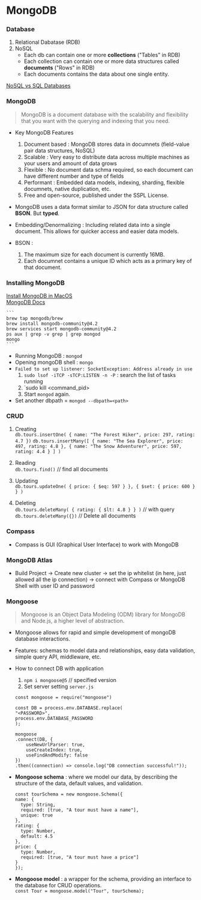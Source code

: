 # MongoDB

### Database

1. Relational Dabatase (RDB)
2. NoSQL
   - Each db can contain one or more **collections** ("Tables" in RDB)
   - Each collection can contain one or more data structures called **documents** ("Rows" in RDB)
   - Each documents contains the data about one single entity.

[NoSQL vs SQL Databases](https://www.mongodb.com/scale/nosql-vs-relational-databases)

### MongoDB

> MongoDB is a document database with the scalability and flexibility that you want with the querying and indexing that you need.

- Key MongoDB Features

  1. Document based : MongoDB stores data in documnets (field-value pair data structures, NoSQL)
  2. Scalable : Very easy to distribute data across multiple machines as your users and amount of data grows
  3. Flexible : No document data schma required, so each document can have different number and type of fields
  4. Performant : Embedded data models, indexing, sharding, flexible documnets, native duplication, etc.
  5. Free and open-source, published under the SSPL License.

- MongoDB uses a data format similar to JSON for data structure called **BSON**. But **typed**.
- Embedding/Denormalizing : Including related data into a single document. This allows for quicker access and easier data models.
- BSON :
  1. The maximum size for each document is currently 16MB.
  2. Each documnet contains a unique ID which acts as a primary key of that document.

### Installing MongoDB

[Install MongoDB in MacOS](https://docs.mongodb.com/manual/tutorial/install-mongodb-on-os-x/)  
[MongoDB Docs](https://docs.mongodb.com/)

    ```
    brew tap mongodb/brew
    brew install mongodb-community@4.2
    brew services start mongodb-community@4.2
    ps aux | grep -v grep | grep mongod
    mongo
    ```

- Running MongoDB : `mongod`
- Opening mongoDB shell : `mongo`
- `Failed to set up listener: SocketException: Address already in use`
  1. `sudo lsof -iTCP -sTCP:LISTEN -n -P` : search the list of tasks running
  2. `sudo kill <command_pid>
  3. Start `mongod` again.
- Set another dbpath = `mongod --dbpath=<path>`

### CRUD

1. Creating  
   `db.tours.insertOne( { name: "The Forest Hiker", price: 297, rating: 4.7 })`
   `db.tours.insertMany([ { name: "The Sea Explorer", price: 497, rating: 4.8 }, { name: "The Snow Adventurer", price: 597, rating: 4.4 } ] )`

2. Reading  
   `db.tours.find()` // find all documents

3. Updating  
   `db.tours.updateOne( { price: { $eq: 597 } }, { $set: { price: 600 } } )`

4. Deleting  
   `db.tours.deleteMany( { rating: { $lt: 4.8 } } )` // with query  
   `db.tours.deleteMany({})` // Delete all documents

### Compass

- Compass is GUI (Graphical User Interface) to work with MongoDB

### MongoDB Atlas

- Build Project -> Create new cluster -> set the ip whitelist (in here, just allowed all the ip connection) -> connect with Compass or MongoDB Shell with user ID and password

### Mongoose

> Mongoose is an Object Data Modeling (ODM) library for MongoDB and Node.js, a higher level of abstraction.

- Mongoose allows for rapid and simple development of mongoDB database interactions.
- Features: schemas to model data and relationships, easy data validation, simple query API, middleware, etc.

- How to connect DB with application

  1. `npm i mongoose@5` // specified version
  2. Set server setting `server.js`

  ```JS
  const mongoose = require("mongoose")

  const DB = process.env.DATABASE.replace(
  "<PASSWORD>",
  process.env.DATABASE_PASSWORD
  );

  mongoose
  .connect(DB, {
      useNewUrlParser: true,
      useCreateIndex: true,
      useFindAndModify: false
  })
  .then((connection) => console.log("DB connection successful!"));
  ```

- **Mongoose schema** : where we model our data, by describing the structure of the data, default values, and validation.

  ```JS
  const tourSchema = new mongoose.Schema({
  name: {
    type: String,
    required: [true, "A tour must have a name"],
    unique: true
  },
  rating: {
    type: Number,
    default: 4.5
  },
  price: {
    type: Number,
    required: [true, "A tour must have a price"]
  }
  });
  ```

- **Mongoose model** : a wrapper for the schema, providing an interface to the database for CRUD operations.  
  `const Tour = mongoose.model("Tour", tourSchema);`
